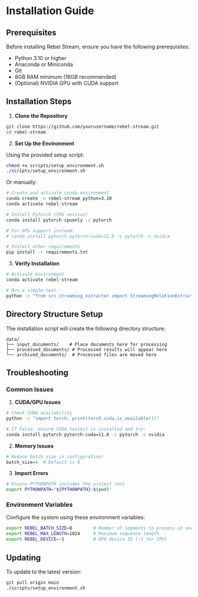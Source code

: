 # Installation Guide

## Prerequisites

Before installing Rebel Stream, ensure you have the following prerequisites:

* Python 3.10 or higher
* Anaconda or Miniconda
* Git
* 8GB RAM minimum (16GB recommended)
* (Optional) NVIDIA GPU with CUDA support

## Installation Steps

1. **Clone the Repository**
```bash
git clone https://github.com/yourusername/rebel-stream.git
cd rebel-stream
```

2. **Set Up the Environment**

Using the provided setup script:
```bash
chmod +x scripts/setup_environment.sh
./scripts/setup_environment.sh
```

Or manually:
```bash
# Create and activate conda environment
conda create -n rebel-stream python=3.10
conda activate rebel-stream

# Install PyTorch (CPU version)
conda install pytorch cpuonly -c pytorch

# For GPU support instead:
# conda install pytorch pytorch-cuda=11.8 -c pytorch -c nvidia

# Install other requirements
pip install -r requirements.txt
```

3. **Verify Installation**
```bash
# Activate environment
conda activate rebel-stream

# Run a simple test
python -c "from src.streaming_extractor import StreamingRelationExtractor; print('Installation successful!')"
```

## Directory Structure Setup

The installation script will create the following directory structure:
```
data/
├── input_documents/    # Place documents here for processing
├── processed_documents/ # Processed results will appear here
└── archived_documents/  # Processed files are moved here
```

## Troubleshooting

### Common Issues

1. **CUDA/GPU Issues**
```bash
# Check CUDA availability
python -c "import torch; print(torch.cuda.is_available())"

# If False, ensure CUDA toolkit is installed and try:
conda install pytorch pytorch-cuda=11.8 -c pytorch -c nvidia
```

2. **Memory Issues**
```python
# Reduce batch size in configuration:
batch_size=4  # Default is 8
```

3. **Import Errors**
```bash
# Ensure PYTHONPATH includes the project root
export PYTHONPATH="${PYTHONPATH}:$(pwd)"
```

### Environment Variables

Configure the system using these environment variables:
```bash
export REBEL_BATCH_SIZE=8        # Number of segments to process at once
export REBEL_MAX_LENGTH=1024     # Maximum sequence length
export REBEL_DEVICE=-1           # GPU device ID (-1 for CPU)
```

## Updating

To update to the latest version:
```bash
git pull origin main
./scripts/setup_environment.sh
```